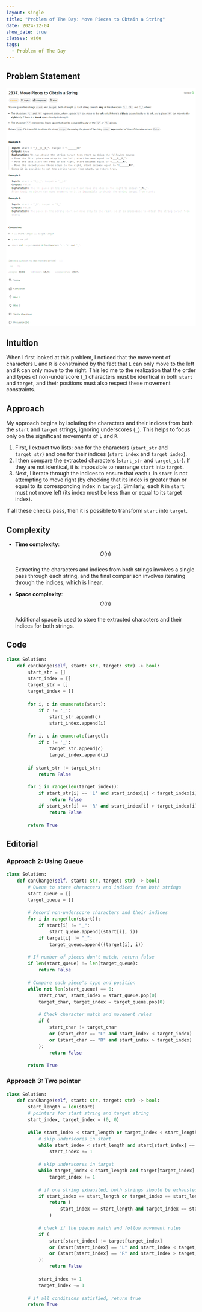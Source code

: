 ```yaml
---
layout: single
title: "Problem of The Day: Move Pieces to Obtain a String"
date: 2024-12-04
show_date: true
classes: wide
tags:
  - Problem of The Day
---
```


## Problem Statement

![problem](/assets/images/2024-12-04_18-42-27-problem-2337.png)

## Intuition

When I first looked at this problem, I noticed that the movement of characters `L` and `R` is constrained by the fact that `L` can only move to the left and `R` can only move to the right. This led me to the realization that the order and types of non-underscore (`_`) characters must be identical in both `start` and `target`, and their positions must also respect these movement constraints.

## Approach

My approach begins by isolating the characters and their indices from both the `start` and `target` strings, ignoring underscores (`_`). This helps to focus only on the significant movements of `L` and `R`.

1. First, I extract two lists: one for the characters (`start_str` and `target_str`) and one for their indices (`start_index` and `target_index`).
2. I then compare the extracted characters (`start_str` and `target_str`). If they are not identical, it is impossible to rearrange `start` into `target`.
3. Next, I iterate through the indices to ensure that each `L` in `start` is not attempting to move right (by checking that its index is greater than or equal to its corresponding index in `target`). Similarly, each `R` in `start` must not move left (its index must be less than or equal to its target index).

If all these checks pass, then it is possible to transform `start` into `target`.

## Complexity

- **Time complexity**: $$O(n)$$  
  Extracting the characters and indices from both strings involves a single pass through each string, and the final comparison involves iterating through the indices, which is linear.

- **Space complexity**: $$O(n)$$  
  Additional space is used to store the extracted characters and their indices for both strings.

## Code

```python
class Solution:
    def canChange(self, start: str, target: str) -> bool:
        start_str = []
        start_index = []
        target_str = []
        target_index = []

        for i, c in enumerate(start):
            if c != '_':
                start_str.append(c)
                start_index.append(i)

        for i, c in enumerate(target):
            if c != '_':
                target_str.append(c)
                target_index.append(i)

        if start_str != target_str:
            return False

        for i in range(len(target_index)):
            if start_str[i] == 'L' and start_index[i] < target_index[i]:
                return False
            if start_str[i] == 'R' and start_index[i] > target_index[i]:
                return False

        return True
```

## Editorial

### Approach 2: Using Queue

```python
class Solution:
    def canChange(self, start: str, target: str) -> bool:
        # Queue to store characters and indices from both strings
        start_queue = []
        target_queue = []

        # Record non-underscore characters and their indices
        for i in range(len(start)):
            if start[i] != "_":
                start_queue.append((start[i], i))
            if target[i] != "_":
                target_queue.append((target[i], i))

        # If number of pieces don't match, return false
        if len(start_queue) != len(target_queue):
            return False

        # Compare each piece's type and position
        while not len(start_queue) == 0:
            start_char, start_index = start_queue.pop(0)
            target_char, target_index = target_queue.pop(0)

            # Check character match and movement rules
            if (
                start_char != target_char
                or (start_char == "L" and start_index < target_index)
                or (start_char == "R" and start_index > target_index)
            ):
                return False

        return True
```

### Approach 3: Two pointer

```python
class Solution:
    def canChange(self, start: str, target: str) -> bool:
        start_length = len(start)
        # pointers for start string and target string
        start_index, target_index = (0, 0)

        while start_index < start_length or target_index < start_length:
            # skip underscores in start
            while start_index < start_length and start[start_index] == "_":
                start_index += 1

            # skip underscores in target
            while target_index < start_length and target[target_index] == "_":
                target_index += 1

            # if one string exhausted, both strings should be exhausted
            if start_index == start_length or target_index == start_length:
                return (
                    start_index == start_length and target_index == start_length
                )

            # check if the pieces match and follow movement rules
            if (
                start[start_index] != target[target_index]
                or (start[start_index] == "L" and start_index < target_index)
                or (start[start_index] == "R" and start_index > target_index)
            ):
                return False

            start_index += 1
            target_index += 1

        # if all conditions satisfied, return true
        return True
```
